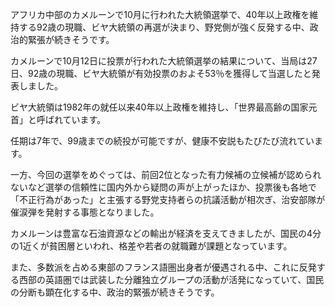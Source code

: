 アフリカ中部のカメルーンで10月に行われた大統領選挙で、40年以上政権を維持する92歳の現職、ビヤ大統領の再選が決まり、野党側が強く反発する中、政治的緊張が続きそうです。

カメルーンで10月12日に投票が行われた大統領選挙の結果について、当局は27日、92歳の現職、ビヤ大統領が有効投票のおよそ53％を獲得して当選したと発表しました。

ビヤ大統領は1982年の就任以来40年以上政権を維持し、「世界最高齢の国家元首」と呼ばれています。

任期は7年で、99歳までの続投が可能ですが、健康不安説もたびたび流れています。

一方、今回の選挙をめぐっては、前回2位となった有力候補の立候補が認められないなど選挙の信頼性に国内外から疑問の声が上がったほか、投票後も各地で「不正行為があった」と主張する野党支持者らの抗議活動が相次ぎ、治安部隊が催涙弾を発射する事態となりました。

カメルーンは豊富な石油資源などの輸出が経済を支えてきましたが、国民の4分の1近くが貧困層といわれ、格差や若者の就職難が課題となっています。

また、多数派を占める東部のフランス語圏出身者が優遇される中、これに反発する西部の英語圏では武装した分離独立グループの活動が活発になっていて、国民の分断も顕在化する中、政治的緊張が続きそうです。